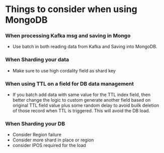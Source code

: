 # Things to consider when using MongoDB

### When processing Kafka msg and saving in Mongo
- Use batch in both reading data from Kafka and Saving into MongoDB.

### When Sharding your data
- Make sure to use high cordality field as shard key

### When using TTL on a field for DB data management
- If you batch add data with same value for the TTL index field, then better change the logic to 
custom generate another field based on original TTL field value plus some random delay to avoid builk deletion of those record when TTL is triggered. 
This will avoid the DB load.

### When Sharding your DB
- Consider Region failure
- Consider more shard in place or region 
- consider IPOS required for the load

